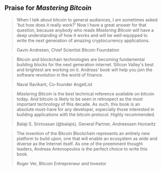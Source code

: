 
<section data-type="dedication" class="praise">
<h1>Praise for <em>Mastering Bitcoin</em></h1>
<blockquote>
  <p>When I talk about bitcoin to general audiences, I am sometimes asked 'but how does it really work?' Now I have a great answer for that question, because anybody who reads <em>Mastering Bitcoin</em> will have a deep understanding of how it works and will be well-equipped to write the next generation of amazing cryptocurrency applications.</p>
  <p data-type="attribution">Gavin Andresen, Chief Scientist Bitcoin Foundation</p>
</blockquote>
<blockquote>
  <p>Bitcoin and blockchain technologies are becoming fundamental building blocks for the next generation internet. Silicon Valley's best and brightest are working on it. Andreas' book will help you join the software revolution in the world of finance.</p>
  <p data-type="attribution">Naval Ravikant, Co-founder AngelList</p>
</blockquote>
<blockquote>
  <p><em>Mastering Bitcoin</em> is the best technical reference available on bitcoin today. And bitcoin is likely to be seen in retrospect as the most important technology of this decade. As such, this book is an absolute must-have for any developer, especially those interested in building applications with the bitcoin protocol. Highly recommended.</p>
  <p data-type="attribution">Balaji S. Srinivasan (@balajis), General Partner&#x2c; Andreessen Horowitz</p>
</blockquote>
<blockquote>
  <p>The invention of the Bitcoin Blockchain represents an entirely new platform to build upon, one that will enable an ecosystem as wide and diverse as the Internet itself. As one of the preeminent thought leaders, Andreas Antonopoulos is the perfect choice to write this book.</p>
  <p data-type="attribution">Roger Ver, Bitcoin Entrepreneur and Investor</p>
</blockquote>
</section>
